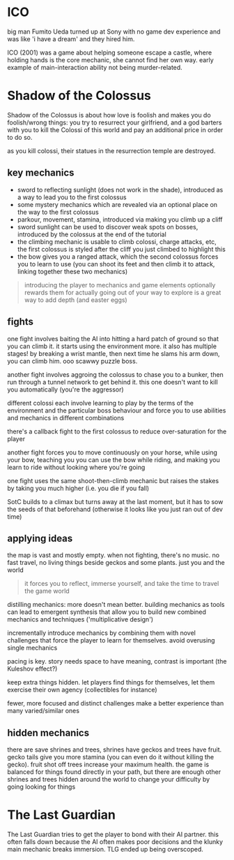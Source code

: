 # ICO
big man Fumito Ueda turned up at Sony with no game dev experience and was like 'i have a dream' and they hired him.

ICO (2001) was a game about helping someone escape a castle, where holding hands is the core mechanic, she cannot find her own way. early example of main-interaction ability not being murder-related.

# Shadow of the Colossus

Shadow of the Colossus is about how love is foolish and makes you do foolish/wrong things: you try to resurrect your girlfriend, and a god barters with you to kill the Colossi of this world and pay an additional price in order to do so.

as you kill colossi, their statues in the resurrection temple are destroyed.

## key mechanics
- sword to reflecting sunlight (does not work in the shade), introduced as a way to lead you to the first colossus
- some mystery mechanics which are revealed via an optional place on the way to the first colossus
- parkour, movement, stamina, introduced via making you climb up a cliff
- sword sunlight can be used to discover weak spots on bosses, introduced by the colossus at the end of the tutorial
- the climbing mechanic is usable to climb colossi, charge attacks, etc, the first colossus is styled after the cliff you just climbed to highlight this
- the bow gives you a ranged attack, which the second colossus forces you to learn to use (you can shoot its feet and then climb it to attack, linking together these two mechanics)

> introducing the player to mechanics and game elements optionally rewards them for actually going out of your way to explore is a great way to add depth (and easter eggs)

## fights
one fight involves baiting the AI into hitting a hard patch of ground so that you can climb it. it starts using the environment more. it also has multiple stages! by breaking a wrist mantle, then next time he slams his arm down, you can climb him. ooo scawwy puzzle boss.

another fight involves aggroing the colossus to chase you to a bunker, then run through a tunnel network to get behind it. this one doesn't want to kill you automatically (you're the aggressor)

different colossi each involve learning to play by the terms of the environment and the particular boss behaviour and force you to use abilities and mechanics in different combinations

there's a callback fight to the first colossus to reduce over-saturation for the player

another fight forces you to move continuously on your horse, while using your bow, teaching you you can use the bow while riding, and making you learn to ride without looking where you're going

one fight uses the same shoot-then-climb mechanic but raises the stakes by taking you much higher (i.e. you die if you fall)

SotC builds to a climax but turns away at the last moment, but it has to sow the seeds of that beforehand (otherwise it looks like you just ran out of dev time)

## applying ideas
the map is vast and mostly empty. when not fighting, there's no music. no fast travel, no living things beside geckos and some plants. just you and the world
> it forces you to reflect, immerse yourself, and take the time to travel the game world

distilling mechanics: more doesn't mean better. building mechanics as tools can lead to emergent synthesis that allow you to build new combined mechanics and techniques ('multiplicative design')

incrementally introduce mechanics by combining them with novel challenges that force the player to learn for themselves. avoid overusing single mechanics

pacing is key. story needs space to have meaning, contrast is important (the Kuleshov effect?)

keep extra things hidden. let players find things for themselves, let them exercise their own agency (collectibles for instance)

fewer, more focused and distinct challenges make a better experience than many varied/similar ones

## hidden mechanics
there are save shrines and trees, shrines have geckos and trees have fruit. gecko tails give you more stamina (you can even do it without killing the gecko). fruit shot off trees increase your maximum health. the game is balanced for things found directly in your path, but there are enough other shrines and trees hidden around the world to change your difficulty by going looking for things

# The Last Guardian
The Last Guardian tries to get the player to bond with their AI partner. this often falls down because the AI often makes poor decisions and the klunky main mechanic breaks immersion. TLG ended up being overscoped.

